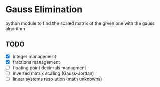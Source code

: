# Gauss Elimination
python module to find the scaled matrix of the given one with the gauss algorithm

## TODO
- [x] integer management
- [x] fractions management
- [ ] floating point decimals managment
- [ ] inverted matrix scaling (Gauss-Jordan)
- [ ] linear systems resolution (math unknowns)
